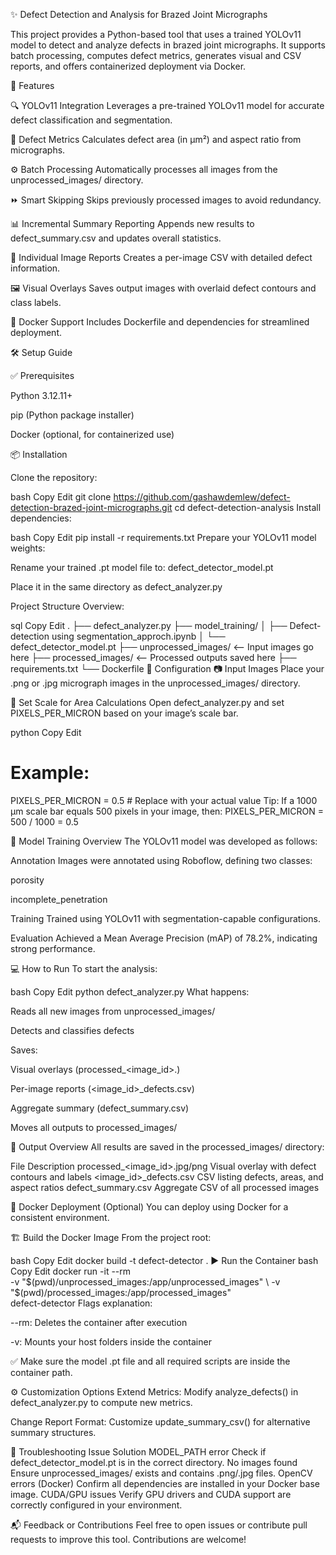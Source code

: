 ✨ Defect Detection and Analysis for Brazed Joint Micrographs

This project provides a Python-based tool that uses a trained YOLOv11 model to detect and analyze defects in brazed joint micrographs. It supports batch processing, computes defect metrics, generates visual and CSV reports, and offers containerized deployment via Docker.

🚀 Features

🔍 YOLOv11 Integration
Leverages a pre-trained YOLOv11 model for accurate defect classification and segmentation.

📐 Defect Metrics
Calculates defect area (in µm²) and aspect ratio from micrographs.

⚙️ Batch Processing
Automatically processes all images from the unprocessed_images/ directory.

⏩ Smart Skipping
Skips previously processed images to avoid redundancy.

📊 Incremental Summary Reporting
Appends new results to defect_summary.csv and updates overall statistics.

🧾 Individual Image Reports
Creates a per-image CSV with detailed defect information.

🖼️ Visual Overlays
Saves output images with overlaid defect contours and class labels.

🐳 Docker Support
Includes Dockerfile and dependencies for streamlined deployment.

🛠️ Setup Guide

✅ Prerequisites

Python 3.12.11+

pip (Python package installer)

Docker (optional, for containerized use)

📦 Installation

Clone the repository:

bash
Copy
Edit
git clone https://github.com/gashawdemlew/defect-detection-brazed-joint-micrographs.git
cd defect-detection-analysis
Install dependencies:

bash
Copy
Edit
pip install -r requirements.txt
Prepare your YOLOv11 model weights:

Rename your trained .pt model file to: defect_detector_model.pt

Place it in the same directory as defect_analyzer.py

Project Structure Overview:

sql
Copy
Edit
.
├── defect_analyzer.py
├── model_training/
│   ├── Defect-detection using segmentation_approch.ipynb
│   └── defect_detector_model.pt
├── unprocessed_images/      <-- Input images go here
├── processed_images/        <-- Processed outputs saved here
├── requirements.txt
└── Dockerfile
🔧 Configuration
📷 Input Images
Place your .png or .jpg micrograph images in the unprocessed_images/ directory.

📏 Set Scale for Area Calculations
Open defect_analyzer.py and set PIXELS_PER_MICRON based on your image’s scale bar.

python
Copy
Edit
# Example:
PIXELS_PER_MICRON = 0.5  # Replace with your actual value
Tip: If a 1000 µm scale bar equals 500 pixels in your image, then:
PIXELS_PER_MICRON = 500 / 1000 = 0.5

🧠 Model Training Overview
The YOLOv11 model was developed as follows:

Annotation
Images were annotated using Roboflow, defining two classes:

porosity

incomplete_penetration

Training
Trained using YOLOv11 with segmentation-capable configurations.

Evaluation
Achieved a Mean Average Precision (mAP) of 78.2%, indicating strong performance.

💻 How to Run
To start the analysis:

bash
Copy
Edit
python defect_analyzer.py
What happens:

Reads all new images from unprocessed_images/

Detects and classifies defects

Saves:

Visual overlays (processed_<image_id>.<ext>)

Per-image reports (<image_id>_defects.csv)

Aggregate summary (defect_summary.csv)

Moves all outputs to processed_images/

📁 Output Overview
All results are saved in the processed_images/ directory:

File	Description
processed_<image_id>.jpg/png	Visual overlay with defect contours and labels
<image_id>_defects.csv	CSV listing defects, areas, and aspect ratios
defect_summary.csv	Aggregate CSV of all processed images

🐳 Docker Deployment (Optional)
You can deploy using Docker for a consistent environment.

🏗️ Build the Docker Image
From the project root:

bash
Copy
Edit
docker build -t defect-detector .
▶️ Run the Container
bash
Copy
Edit
docker run -it --rm \
  -v "$(pwd)/unprocessed_images:/app/unprocessed_images" \
  -v "$(pwd)/processed_images:/app/processed_images" \
  defect-detector
Flags explanation:

--rm: Deletes the container after execution

-v: Mounts your host folders inside the container

✅ Make sure the model .pt file and all required scripts are inside the container path.

⚙️ Customization Options
Extend Metrics:
Modify analyze_defects() in defect_analyzer.py to compute new metrics.

Change Report Format:
Customize update_summary_csv() for alternative summary structures.

🧩 Troubleshooting
Issue	Solution
MODEL_PATH error	Check if defect_detector_model.pt is in the correct directory.
No images found	Ensure unprocessed_images/ exists and contains .png/.jpg files.
OpenCV errors (Docker)	Confirm all dependencies are installed in your Docker base image.
CUDA/GPU issues	Verify GPU drivers and CUDA support are correctly configured in your environment.

📬 Feedback or Contributions
Feel free to open issues or contribute pull requests to improve this tool. Contributions are welcome!

